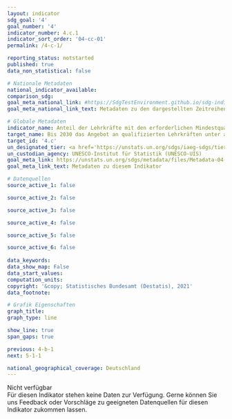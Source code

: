 ```yaml
---
layout: indicator    
sdg_goal: '4'    
goal_number: '4'    
indicator_number: 4.c.1    
indicator_sort_order: '04-cc-01'    
permalink: /4-c-1/    

reporting_status: notstarted    
published: true    
data_non_statistical: false    

# Nationale Metadaten    
national_indicator_available:     
comparison_sdg:     
goal_meta_national_link: #https://SdgTestEnvironment.github.io/sdg-indicators/public/MetaDe/4.c.1.pdf    
goal_meta_national_link_text: Metadaten zu den dargestellten Zeitreihen    

# Globale Metadaten    
indicator_name: Anteil der Lehrkräfte mit den erforderlichen Mindestqualifikationen, nach Bildungsstufe    
target_name: Bis 2030 das Angebot an qualifizierten Lehrkräften unter anderem durch internationale Zusammenarbeit im Bereich der Lehrerausbildung in den Entwicklungsländern und insbesondere in den am wenigsten entwickelten Ländern und kleinen Inselentwicklungsländern wesentlich erhöhen    
target_id: '4.c'    
un_designated_tier: <a href='https://unstats.un.org/sdgs/iaeg-sdgs/tier-classification/' title='Klicken Sie hier um weitere Informationen zur UN-Tier-Klassifikation zu erhalten.'  target='_blank'>Tier II</a>    
un_custodian_agency: UNESCO-Institut für Statistik (UNESCO-UIS)    
goal_meta_link: https://unstats.un.org/sdgs/metadata/files/Metadata-04-0C-01.pdf    
goal_meta_link_text: Metadaten zu diesem Indikator    

# Datenquellen
source_active_1: false

source_active_2: false

source_active_3: false

source_active_4: false

source_active_5: false

source_active_6: false
    
data_keywords:     
data_show_map: False    
data_start_values:     
computation_units:     
copyright: '&copy; Statistisches Bundesamt (Destatis), 2021'    
data_footnote:     

# Grafik Eigenschaften    
graph_title:     
graph_type: line    

show_line: true
span_gaps: true    

previous: 4-b-1    
next: 5-1-1    

national_geographical_coverage: Deutschland    
---
```


<span class="status notstarted"> Nicht verfügbar </span><br>
Für diesen Indikator stehen keine Daten zur Verfügung.
Gerne können Sie uns Feedback oder Vorschläge zu geeigneten Datenquellen für diesen Indikator zukommen lassen.